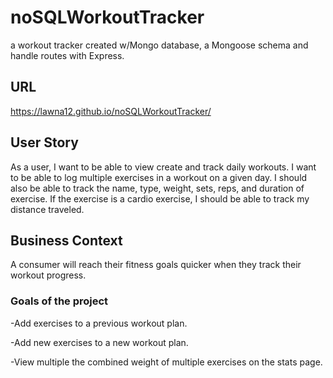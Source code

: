 # noSQLWorkoutTracker
 a workout tracker created w/Mongo database, a Mongoose schema and handle routes with Express.

## URL
https://lawna12.github.io/noSQLWorkoutTracker/

## User Story
As a user, I want to be able to view create and track daily workouts. I want to be able to log multiple exercises in a workout on a given day. I should also be able to track the name, type, weight, sets, reps, and duration of exercise. If the exercise is a cardio exercise, I should be able to track my distance traveled.

## Business Context
A consumer will reach their fitness goals quicker when they track their workout progress.

### Goals of the project
-Add exercises to a previous workout plan.

-Add new exercises to a new workout plan.

-View multiple the combined weight of multiple exercises on the stats page.